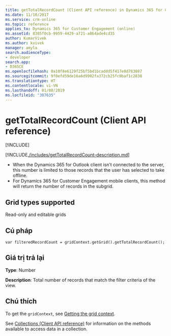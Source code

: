 ```yaml
---
title: getTotalRecordCount (Client API reference) in Dynamics 365 for Customer Engagement apps | MicrosoftDocs
ms.date: 11/10/2017
ms.service: crm-online
ms.topic: reference
applies_to: Dynamics 365 for Customer Engagement (online)
ms.assetid: 8305f0cb-9959-4429-a721-a864ade4cd35
author: KumarVivek
ms.author: kvivek
manager: amyla
search.audienceType:
- developer
search.app:
- D365CE
ms.openlocfilehash: 0a10f8e6129f25bf5bd1bcaddd5f417e0d783887
ms.sourcegitcommit: 9f0efd59de16a6d9902fa372cb25fc0baf1c2838
ms.translationtype: HT
ms.contentlocale: vi-VN
ms.lasthandoff: 01/08/2019
ms.locfileid: "387635"
---
```

# <a name="gettotalrecordcount-client-api-reference"></a>getTotalRecordCount (Client API reference)

[!INCLUDE[](../../../../../includes/cc_applies_to_update_9_0_0.md)]

[!INCLUDE[./includes/getTotalRecordCount-description.md](./includes/getTotalRecordCount-description.md)]

- When the Dynamics 365 for Outlook client isn’t connected to the server, this number is limited to those records that the user has selected to take offline.
- For Dynamics 365 for Customer Engagement mobile clients, this method will return the number of records in the subgrid.

## <a name="grid-types-supported"></a>Grid types supported

Read-only and editable grids

## <a name="syntax"></a>Cú pháp

`var filteredRecordCount = gridContext.getGrid().getTotalRecordCount();`

## <a name="return-value"></a>Giá trị trả lại

**Type**: Number

**Description**: Total number of records that match the filter criteria of the view.

## <a name="remarks"></a>Chú thích

To get the `gridContext`, see [Getting the grid context](../../grids.md#bkmk_gridcontext).

See [Collections (Client API reference)](../../collections.md) for information on the methods available to access data in a collection.